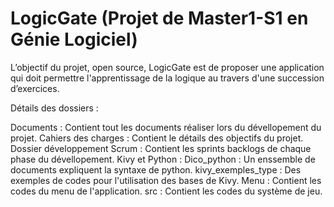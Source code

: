 # LogicGate (Projet de Master1-S1 en Génie Logiciel)
L’objectif du projet, open source, LogicGate est de proposer une application qui doit 
permettre l'apprentissage de la logique au travers d'une succession d’exercices.

Détails des dossiers :

Documents : Contient tout les documents réaliser lors du dévellopement du projet.
	Cahiers des charges : Contient le détails des objectifs du projet.
	Dossier développement Scrum : Contient les sprints backlogs de chaque phase du dévellopement.
	Kivy et Python : 
		Dico_python : Un enssemble de documents expliquent la syntaxe de python.
		kivy_exemples_type : Des exemples de codes pour l'utilisation des bases de Kivy.
Menu : Contient les codes du menu de l'application.
src : Contient les codes du système de jeu.
